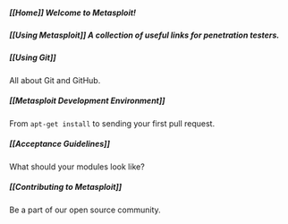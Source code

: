 ##### [[Home]] Welcome to Metasploit!
##### [[Using Metasploit]] A collection of useful links for penetration testers.

##### [[Using Git]]

All about Git and GitHub.

##### [[Metasploit Development Environment]]

From `apt-get install` to sending your first pull request.

##### [[Acceptance Guidelines]]

What should your modules look like?

##### [[Contributing to Metasploit]]

Be a part of our open source community.